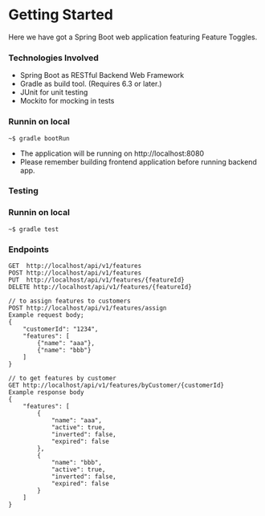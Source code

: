 # Getting Started

Here we have got a Spring Boot web application featuring Feature Toggles.

### Technologies Involved

- Spring Boot as RESTful Backend Web Framework
- Gradle as build tool. (Requires 6.3 or later.)
- JUnit for unit testing
- Mockito for mocking in tests

### Runnin on local

```
~$ gradle bootRun
```

- The application will be running on http://localhost:8080
- Please remember building frontend application before running backend app.

### Testing

### Runnin on local

```
~$ gradle test
```

### Endpoints
```
GET  http://localhost/api/v1/features
POST http://localhost/api/v1/features
PUT  http://localhost/api/v1/features/{featureId}
DELETE http://localhost/api/v1/features/{featureId}

// to assign features to customers
POST http://localhost/api/v1/features/assign
Example request body;
{
	"customerId": "1234",
	"features": [
	    {"name": "aaa"},
	    {"name": "bbb"}
	]
}

// to get features by customer
GET http://localhost/api/v1/features/byCustomer/{customerId}
Example response body
{
    "features": [
        {
            "name": "aaa",
            "active": true,
            "inverted": false,
            "expired": false
        },
        {
            "name": "bbb",
            "active": true,
            "inverted": false,
            "expired": false
        }
    ]
}
```

